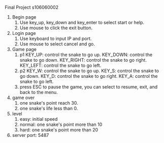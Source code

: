 Final Project
s106060002

1. Begin page
    1. Use key_up, key_down and key_enter to select start or help.
    2. Use mouse to click the exit button.
2. Login page
    1. Use keyboard to input IP and port.
    2. Use mouse to select cancel and go.
3. Game page
    1. p1
        KEY_UP: control the snake to go up.
        KEY_DOWN: control the snake to go down.
        KEY_RIGHT: control the snake to go right.
        KEY_LEFT: control the snake to go left.
    2. p2
        KEY_W: control the snake to go up.
        KEY_S: control the snake to go down.
        KEY_D: control the snake to go right.
        KEY_A: control the snake to go left.
    3. press ESC to pause the game, you can select to resume, exit, and back to the menu.
4. game over
	1. one snake's point reach 30.
	2. one snake's life less than 0.
5. level
	1. easy: initial speed
	2. normal: one snake's point more than 10
	3. hard: one snake's point more than 20
6. server port: 5487
